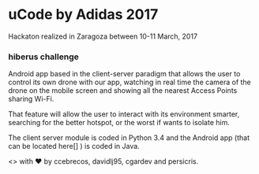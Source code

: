 # uCode by Adidas 2017
Hackaton realized in Zaragoza between 10-11 March, 2017

### hiberus challenge

Android app based in the client-server paradigm that allows the user to control
its own drone with our app, watching in real time the camera of the drone on the
mobile screen and showing all the nearest Access Points sharing Wi-Fi.

That feature will allow the user to interact  with its environment smarter,
searching for the better hotspot, or the worst if wants to isolate him.

The client server module is coded in Python 3.4 and the Android app (that can
be located here[] ) is coded in Java.

<> with ❤ by ccebrecos, davidlj95, cgardev and persicris.
